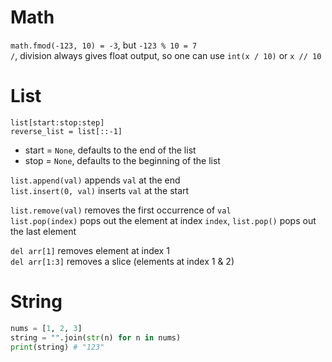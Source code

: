 # Math
`math.fmod(-123, 10) = -3`, but `-123 % 10 = 7`  
`/`, division always gives float output, so one can use `int(x / 10)` or `x // 10`  

# List
`list[start:stop:step]`  
`reverse_list = list[::-1]`  
- start = `None`, defaults to the end of the list  
- stop = `None`, defaults to the beginning of the list

`list.append(val)` appends `val` at the end  
`list.insert(0, val)` inserts `val` at the start  
  
`list.remove(val)` removes the first occurrence of `val`  
`list.pop(index)` pops out the element at index `index`, `list.pop()` pops out the last element  

`del arr[1]` removes element at index 1  
`del arr[1:3]` removes a slice (elements at index 1 & 2)  

# String
```python
nums = [1, 2, 3]
string = "".join(str(n) for n in nums)
print(string) # "123"
```
